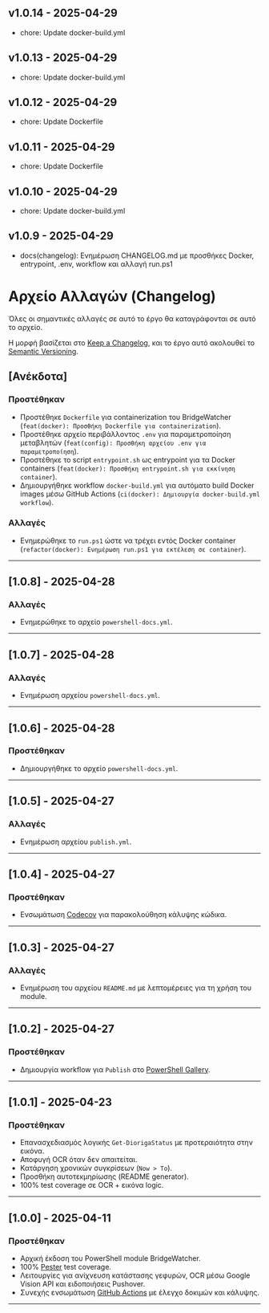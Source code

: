 ## v1.0.14 - 2025-04-29
* chore: Update docker-build.yml

## v1.0.13 - 2025-04-29
* chore: Update docker-build.yml

## v1.0.12 - 2025-04-29
* chore: Update Dockerfile

## v1.0.11 - 2025-04-29
* chore: Update Dockerfile

## v1.0.10 - 2025-04-29
* chore: Update docker-build.yml

## v1.0.9 - 2025-04-29
* docs(changelog): Ενημέρωση CHANGELOG.md με προσθήκες Docker, entrypoint, .env, workflow και αλλαγή run.ps1

# Αρχείο Αλλαγών (Changelog)

Όλες οι σημαντικές αλλαγές σε αυτό το έργο θα καταγράφονται σε αυτό το αρχείο.

Η μορφή βασίζεται στο [Keep a Changelog](https://keepachangelog.com/el/1.1.0/),
και το έργο αυτό ακολουθεί το [Semantic Versioning](https://semver.org/spec/v2.0.0.html).

## [Ανέκδοτα]

### Προστέθηκαν

- Προστέθηκε `Dockerfile` για containerization του BridgeWatcher (`feat(docker): Προσθήκη Dockerfile για containerization`).
- Προστέθηκε αρχείο περιβάλλοντος `.env` για παραμετροποίηση μεταβλητών (`feat(config): Προσθήκη αρχείου .env για παραμετροποίηση`).
- Προστέθηκε το script `entrypoint.sh` ως entrypoint για τα Docker containers (`feat(docker): Προσθήκη entrypoint.sh για εκκίνηση container`).
- Δημιουργήθηκε workflow `docker-build.yml` για αυτόματο build Docker images μέσω GitHub Actions (`ci(docker): Δημιουργία docker-build.yml workflow`).

### Αλλαγές

- Ενημερώθηκε το `run.ps1` ώστε να τρέχει εντός Docker container (`refactor(docker): Ενημέρωση run.ps1 για εκτέλεση σε container`).

---

## [1.0.8] - 2025-04-28

### Αλλαγές

- Ενημερώθηκε το αρχείο `powershell-docs.yml`.

---

## [1.0.7] - 2025-04-28

### Αλλαγές

- Ενημέρωση αρχείου `powershell-docs.yml`.

---

## [1.0.6] - 2025-04-28

### Προστέθηκαν

- Δημιουργήθηκε το αρχείο `powershell-docs.yml`.

---

## [1.0.5] - 2025-04-27

### Αλλαγές

- Ενημέρωση αρχείου `publish.yml`.

---

## [1.0.4] - 2025-04-27

### Προστέθηκαν

- Ενσωμάτωση [Codecov](https://about.codecov.io/) για παρακολούθηση κάλυψης κώδικα.

---

## [1.0.3] - 2025-04-27

### Αλλαγές

- Ενημέρωση του αρχείου `README.md` με λεπτομέρειες για τη χρήση του module.

---

## [1.0.2] - 2025-04-27

### Προστέθηκαν

- Δημιουργία workflow για `Publish` στο [PowerShell Gallery](https://www.powershellgallery.com/).

---

## [1.0.1] - 2025-04-23

### Προστέθηκαν

- Επανασχεδιασμός λογικής `Get-DiorigaStatus` με προτεραιότητα στην εικόνα.
- Αποφυγή OCR όταν δεν απαιτείται.
- Κατάργηση χρονικών συγκρίσεων (`Now > To`).
- Προσθήκη αυτοτεκμηρίωσης (README generator).
- 100% test coverage σε OCR + εικόνα logic.

---

## [1.0.0] - 2025-04-11

### Προστέθηκαν

- Αρχική έκδοση του PowerShell module BridgeWatcher.
- 100% [Pester](https://pester.dev/) test coverage.
- Λειτουργίες για ανίχνευση κατάστασης γεφυρών, OCR μέσω Google Vision API και ειδοποιήσεις Pushover.
- Συνεχής ενσωμάτωση [GitHub Actions](https://docs.github.com/en/actions) με έλεγχο δοκιμών και κάλυψης.

---
